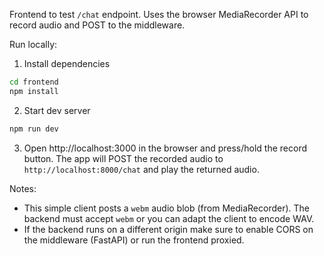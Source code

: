 Frontend to test `/chat` endpoint. Uses the browser MediaRecorder API to record audio and POST to the middleware.

Run locally:

1. Install dependencies

```bash
cd frontend
npm install
```

2. Start dev server

```bash
npm run dev
```

3. Open http://localhost:3000 in the browser and press/hold the record button. The app will POST the recorded audio to `http://localhost:8000/chat` and play the returned audio.

Notes:
- This simple client posts a `webm` audio blob (from MediaRecorder). The backend must accept `webm` or you can adapt the client to encode WAV.
- If the backend runs on a different origin make sure to enable CORS on the middleware (FastAPI) or run the frontend proxied.
